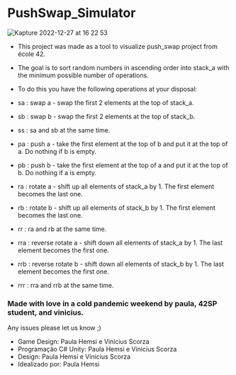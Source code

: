 <h1> PushSwap_Simulator </h1>

![Kapture 2022-12-27 at 16 22 53](https://user-images.githubusercontent.com/63563271/209687202-2e128788-95cc-4449-aeb9-6aa28389e144.gif)

* This project was made as a tool to visualize push_swap project from école 42.

* The goal is to sort random numbers in ascending order into stack_a with the minimum possible number of operations. 

* To do this you have the following operations at your disposal: 

* sa : swap a - swap the first 2 elements at the top of stack_a.
* sb : swap b - swap the first 2 elements at the top of stack_b.
* ss : sa and sb at the same time. 
* pa : push a - take the first element at the top of b and put it at the top of a. Do nothing if b is empty.
* pb : push b - take the first element at the top of a and put it at the top of b. Do nothing if a is empty. 
* ra : rotate a - shift up all elements of stack_a by 1. The first element becomes the last one. 
* rb : rotate b - shift up all elements of stack_b by 1. The first element becomes the last one. 
* rr : ra and rb at the same time. 
* rra : reverse rotate a - shift down all elements of stack_a by 1. The last element becomes the first one.  
* rrb : reverse rotate b - shift down all elements of stack_b by 1. The last element becomes the first one. 
* rrr : rra and rrb at the same time.

<h3> Made with love in a cold pandemic weekend by paula, 42SP student, and vinicius. </h3>

Any issues please let us know ;)

* Game Design: Paula Hemsi e Vinicius Scorza
* Programação C# Unity: Paula Hemsi e Vinicius Scorza
* Design: Paula Hemsi e Vinicius Scorza
* Idealizado por: Paula Hemsi




